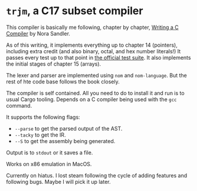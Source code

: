 # `trjm`, a C17 subset compiler

This compiler is basically me following, chapter by chapter, [Writing a C Compiler](https://nostarch.com/writing-c-compiler) by Nora Sandler.

As of this writing, it implements everything up to chapter 14 (pointers), including extra credit (and also binary, octal, and hex number literals!) It passes every test up to that point in [the official test suite](https://github.com/nlsandler/writing-a-c-compiler-tests). It also implements the initial stages of chapter 15 (arrays).

The lexer and parser are implemented using `nom` and `nom-language`. But the rest of hte code base follows the book closely.

The compiler is self contained. All you need to do to install it and run is to usual Cargo tooling. Depends on a C compiler being used with the `gcc` command.

It supports the following flags:

- `--parse` to get the parsed output of the AST.
- `--tacky` to get the IR.
- `--S` to get the assembly being generated.

Output is to `stdout` or it saves a file. 

Works on x86 emulation in MacOS.

Currently on hiatus. I lost steam following the cycle of adding features and following bugs. Maybe I will pick it up later.
